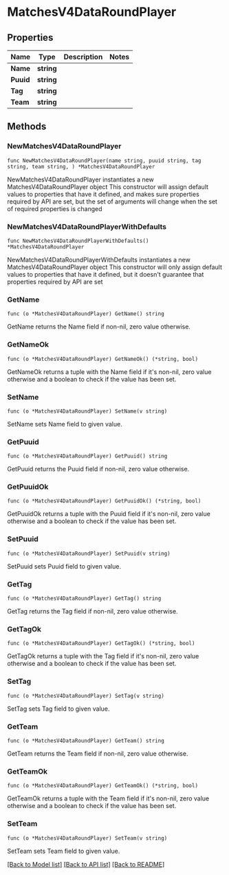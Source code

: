 # MatchesV4DataRoundPlayer

## Properties

Name | Type | Description | Notes
------------ | ------------- | ------------- | -------------
**Name** | **string** |  | 
**Puuid** | **string** |  | 
**Tag** | **string** |  | 
**Team** | **string** |  | 

## Methods

### NewMatchesV4DataRoundPlayer

`func NewMatchesV4DataRoundPlayer(name string, puuid string, tag string, team string, ) *MatchesV4DataRoundPlayer`

NewMatchesV4DataRoundPlayer instantiates a new MatchesV4DataRoundPlayer object
This constructor will assign default values to properties that have it defined,
and makes sure properties required by API are set, but the set of arguments
will change when the set of required properties is changed

### NewMatchesV4DataRoundPlayerWithDefaults

`func NewMatchesV4DataRoundPlayerWithDefaults() *MatchesV4DataRoundPlayer`

NewMatchesV4DataRoundPlayerWithDefaults instantiates a new MatchesV4DataRoundPlayer object
This constructor will only assign default values to properties that have it defined,
but it doesn't guarantee that properties required by API are set

### GetName

`func (o *MatchesV4DataRoundPlayer) GetName() string`

GetName returns the Name field if non-nil, zero value otherwise.

### GetNameOk

`func (o *MatchesV4DataRoundPlayer) GetNameOk() (*string, bool)`

GetNameOk returns a tuple with the Name field if it's non-nil, zero value otherwise
and a boolean to check if the value has been set.

### SetName

`func (o *MatchesV4DataRoundPlayer) SetName(v string)`

SetName sets Name field to given value.


### GetPuuid

`func (o *MatchesV4DataRoundPlayer) GetPuuid() string`

GetPuuid returns the Puuid field if non-nil, zero value otherwise.

### GetPuuidOk

`func (o *MatchesV4DataRoundPlayer) GetPuuidOk() (*string, bool)`

GetPuuidOk returns a tuple with the Puuid field if it's non-nil, zero value otherwise
and a boolean to check if the value has been set.

### SetPuuid

`func (o *MatchesV4DataRoundPlayer) SetPuuid(v string)`

SetPuuid sets Puuid field to given value.


### GetTag

`func (o *MatchesV4DataRoundPlayer) GetTag() string`

GetTag returns the Tag field if non-nil, zero value otherwise.

### GetTagOk

`func (o *MatchesV4DataRoundPlayer) GetTagOk() (*string, bool)`

GetTagOk returns a tuple with the Tag field if it's non-nil, zero value otherwise
and a boolean to check if the value has been set.

### SetTag

`func (o *MatchesV4DataRoundPlayer) SetTag(v string)`

SetTag sets Tag field to given value.


### GetTeam

`func (o *MatchesV4DataRoundPlayer) GetTeam() string`

GetTeam returns the Team field if non-nil, zero value otherwise.

### GetTeamOk

`func (o *MatchesV4DataRoundPlayer) GetTeamOk() (*string, bool)`

GetTeamOk returns a tuple with the Team field if it's non-nil, zero value otherwise
and a boolean to check if the value has been set.

### SetTeam

`func (o *MatchesV4DataRoundPlayer) SetTeam(v string)`

SetTeam sets Team field to given value.



[[Back to Model list]](../README.md#documentation-for-models) [[Back to API list]](../README.md#documentation-for-api-endpoints) [[Back to README]](../README.md)



